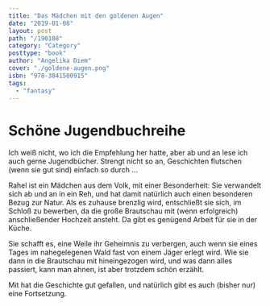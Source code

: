 ```yaml
---
title: "Das Mädchen mit den goldenen Augen"
date: "2019-01-08"
layout: post
path: "/190108"
category: "Category"
posttype: "book"
author: "Angelika Diem"
cover: "./goldene-augen.png"
isbn: "978-3841500915"
tags:
  - "fantasy"
---
```


# Schöne Jugendbuchreihe

Ich weiß nicht, wo ich die Empfehlung her hatte, aber ab und an lese ich auch gerne Jugendbücher. Strengt nicht so an, Geschichten flutschen (wenn sie gut sind) einfach so durch ...

Rahel ist ein Mädchen aus dem Volk, mit einer Besonderheit: Sie verwandelt sich ab und an in ein Reh, und hat damit natürlich auch einen besonderen Bezug zur Natur. Als es zuhause brenzlig wird, entschließt sie sich, im Schloß zu bewerben, da die große Brautschau mit (wenn erfolgreich) anschließender Hochzeit ansteht. Da gibt es genügend Arbeit für sie in der Küche.

Sie schafft es, eine Weile ihr Geheimnis zu verbergen, auch wenn sie eines Tages im nahegelegenen Wald fast von einem Jäger erlegt wird. Wie sie dann in die Brautschau mit hineingezogen wird, und was dann alles passiert, kann man ahnen, ist aber trotzdem schön erzählt.

Mit hat die Geschichte gut gefallen, und natürlich gibt  es auch (bisher nur) eine Fortsetzung.